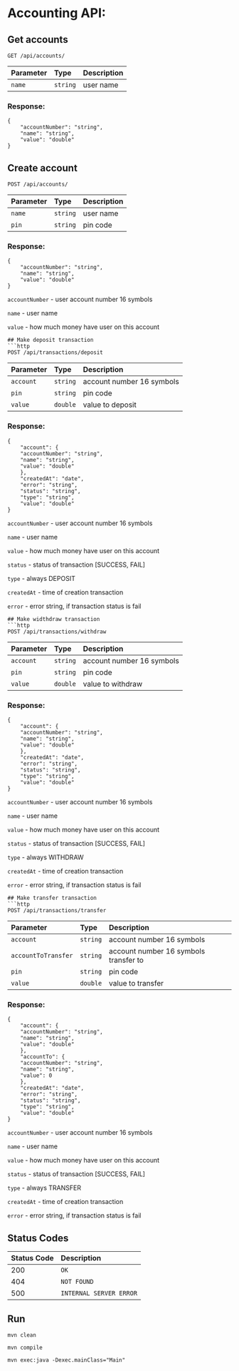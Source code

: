 ﻿# Accounting API:

## Get accounts

```http
GET /api/accounts/
```

| Parameter | Type     | Description |
|:----------|:---------|:------------|
| `name`    | `string` | user name   |

### Response:

```
{
    "accountNumber": "string",
    "name": "string",
    "value": "double"
}

```

## Create account

```http
POST /api/accounts/
```

| Parameter | Type     | Description |
|:----------|:---------|:------------|
| `name`    | `string` | user name   |
| `pin`     | `string` | pin code    |

### Response:

```
{
    "accountNumber": "string",
    "name": "string",
    "value": "double"
}
```

`accountNumber` - user account number 16 symbols

`name` - user name

`value` - how much money have user on this account

```
## Make deposit transaction
```http
POST /api/transactions/deposit
```

| Parameter | Type     | Description               |
|:----------|:---------|:--------------------------|
| `account` | `string` | account number 16 symbols |
| `pin`     | `string` | pin code                  |
| `value`   | `double` | value to deposit          |

### Response:

```
{
    "account": {
    "accountNumber": "string",
    "name": "string",
    "value": "double"
    },
    "createdAt": "date",
    "error": "string",
    "status": "string",
    "type": "string",
    "value": "double"
}
```

`accountNumber` - user account number 16 symbols

`name` - user name

`value` - how much money have user on this account

`status` - status of transaction [SUCCESS, FAIL]

`type` - always DEPOSIT

`createdAt` - time of creation transaction

`error` - error string, if transaction status is fail

```
## Make widthdraw transaction
```http
POST /api/transactions/withdraw
```

| Parameter | Type     | Description               |
|:----------|:---------|:--------------------------|
| `account` | `string` | account number 16 symbols |
| `pin`     | `string` | pin code                  |
| `value`   | `double` | value to withdraw         |

### Response:

```
{
    "account": {
    "accountNumber": "string",
    "name": "string",
    "value": "double"
    },
    "createdAt": "date",
    "error": "string",
    "status": "string",
    "type": "string",
    "value": "double"
}
```

`accountNumber` - user account number 16 symbols

`name` - user name

`value` - how much money have user on this account

`status` - status of transaction [SUCCESS, FAIL]

`type` - always WITHDRAW

`createdAt` - time of creation transaction

`error` - error string, if transaction status is fail

```
## Make transfer transaction
```http
POST /api/transactions/transfer
```

| Parameter           | Type     | Description                           |
|:--------------------|:---------|:--------------------------------------|
| `account`           | `string` | account number 16 symbols             |
| `accountToTransfer` | `string` | account number 16 symbols transfer to |
| `pin`               | `string` | pin code                              |
| `value`             | `double` | value to transfer                     |

### Response:

```
{
    "account": {
    "accountNumber": "string",
    "name": "string",
    "value": "double"
    },
    "accountTo": {
    "accountNumber": "string",
    "name": "string",
    "value": 0
    },
    "createdAt": "date",
    "error": "string",
    "status": "string",
    "type": "string",
    "value": "double"
}
```

`accountNumber` - user account number 16 symbols

`name` - user name

`value` - how much money have user on this account

`status` - status of transaction [SUCCESS, FAIL]

`type` - always TRANSFER

`createdAt` - time of creation transaction

`error` - error string, if transaction status is fail

## Status Codes

| Status Code | Description             |
|:------------|:------------------------|
| 200         | `OK`                    |
| 404         | `NOT FOUND`             |
| 500         | `INTERNAL SERVER ERROR` |

## Run

```
mvn clean

mvn compile

mvn exec:java -Dexec.mainClass="Main" 

```